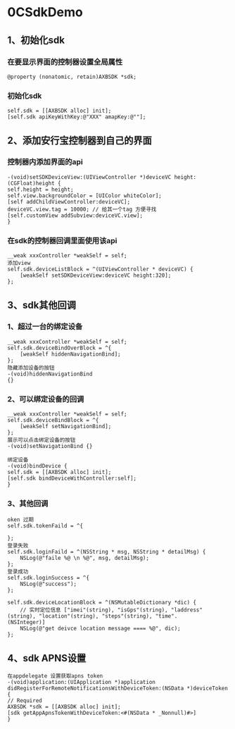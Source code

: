 # 0CSdkDemo

## 1、初始化sdk

### 在要显示界面的控制器设置全局属性
`@property (nonatomic, retain)AXBSDK *sdk;` 
  
### 初始化sdk
`self.sdk = [[AXBSDK alloc] init];`  
`[self.sdk apiKeyWithKey:@"XXX" amapKey:@""];`    

## 2、添加安行宝控制器到自己的界面

### 控制器内添加界面的api
    -(void)setSDKDeviceView:(UIViewController *)deviceVC height:(CGFloat)height {  
    self.height = height;  
    self.view.backgroundColor = [UIColor whiteColor];  
    [self addChildViewController:deviceVC];  
    deviceVC.view.tag = 10000; // 给其一个tag 方便寻找  
    [self.customView addSubview:deviceVC.view];  
    }
    
### 在sdk的控制器回调里面使用该api
    __weak xxxController *weakSelf = self;
    添加view
    self.sdk.deviceListBlock = ^(UIViewController * deviceVC) {
        [weakSelf setSDKDeviceView:deviceVC height:320];
    };
    
## 3、sdk其他回调

### 1、超过一台的绑定设备
    __weak xxxController *weakSelf = self;
    self.sdk.deviceBindOverBlock = ^{
        [weakSelf hiddenNavigationBind];
    };
    隐藏添加设备的按钮 
    -(void)hiddenNavigationBind
    {}
    
### 2、可以绑定设备的回调
    __weak xxxController *weakSelf = self;
    self.sdk.deviceBindBlock = ^{
        [weakSelf setNavigationBind];
    };
    展示可以点击绑定设备的按钮
    -(void)setNavigationBind {}
    
    绑定设备
    -(void)bindDevice {
    self.sdk = [[AXBSDK alloc] init];
    [self.sdk bindDeviceWithController:self];
    }
    
### 3、其他回调
    oken 过期
    self.sdk.tokenFaild = ^{
        
    };
    登录失败
    self.sdk.loginFaild = ^(NSString * msg, NSString * detailMsg) {
        NSLog(@"faile %@ \n %@", msg, detailMsg);
    };
    登录成功
    self.sdk.loginSuccess = ^{
        NSLog(@"success");
    };
    
    self.sdk.deviceLocationBlock = ^(NSMutableDictionary *dic) {
        // 实时定位信息 ["imei"(string), "isGps"(string), "laddress"(string), "location"(string), "steps"(string), "time".          (NSInteger)]
        NSLog(@"get deivce location message ==== %@", dic);
    };

## 4、sdk APNS设置
    在appdelegate 设置获取apns token
    -(void)application:(UIApplication *)application didRegisterForRemoteNotificationsWithDeviceToken:(NSData *)deviceToken {
    // Required
    AXBSDK *sdk = [[AXBSDK alloc] init];
    [sdk getAppApnsTokenWithDeviceToken:<#(NSData * _Nonnull)#>]
    }





